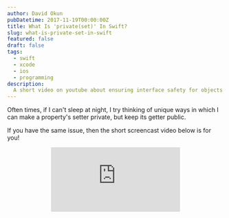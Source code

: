 ```yaml
---
author: David Okun
pubDatetime: 2017-11-19T00:00:00Z
title: What Is 'private(set)' In Swift?
slug: what-is-private-set-in-swift
featured: false
draft: false
tags:
  - swift
  - xcode
  - ios
  - programming
description:
  A short video on youtube about ensuring interface safety for objects in Swift
---
```


Often times, if I can't sleep at night, I try thinking of unique ways in which I can make a property's setter private, but keep its getter public.

If you have the same issue, then the short screencast video below is for you!

<center>
    <div style="max-width: 560px; margin: 0 auto;">
        <div style="position: relative; padding-bottom: 56.25%; height: 0; overflow: hidden;">
            <iframe src="https://www.youtube.com/embed/XwqDDo2MI6s" frameborder="0" allowfullscreen></iframe>
        </div>
    </div>
</center>
